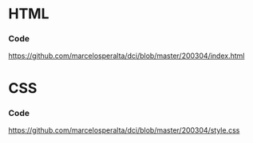 # HTML

### Code

https://github.com/marcelosperalta/dci/blob/master/200304/index.html

# CSS

### Code

https://github.com/marcelosperalta/dci/blob/master/200304/style.css